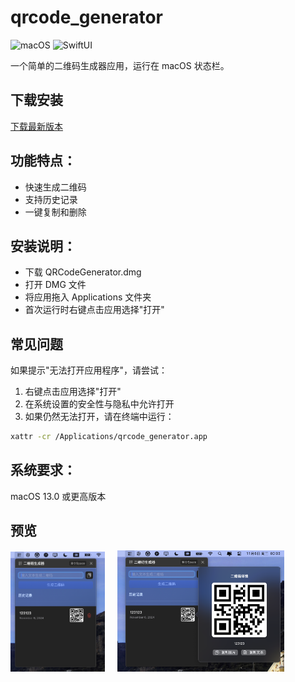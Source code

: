 # qrcode_generator

![macOS](https://img.shields.io/badge/macOS-13.0+-00979D?logo=apple&logoColor=white)
![SwiftUI](https://img.shields.io/badge/SwiftUI-5.0+-0051C3?logo=swift&logoColor=white)

一个简单的二维码生成器应用，运行在 macOS 状态栏。

## 下载安装

[下载最新版本](https://github.com/Hao-yiwen/qrcode_generator/releases/)

## 功能特点：

- 快速生成二维码
- 支持历史记录
- 一键复制和删除

## 安装说明：

- 下载 QRCodeGenerator.dmg
- 打开 DMG 文件
- 将应用拖入 Applications 文件夹
- 首次运行时右键点击应用选择"打开"

## 常见问题

如果提示"无法打开应用程序"，请尝试：

1. 右键点击应用选择"打开"
2. 在系统设置的安全性与隐私中允许打开
3. 如果仍然无法打开，请在终端中运行：
```bash
xattr -cr /Applications/qrcode_generator.app
```

## 系统要求：

macOS 13.0 或更高版本

## 预览

<img src="preview/qrcode_history.png" width="30%" style="display:inline-block;" />&nbsp;&nbsp;&nbsp;&nbsp;&nbsp;<img src="preview/qrcode_detail.png" width="53%" style="display:inline-block;" />